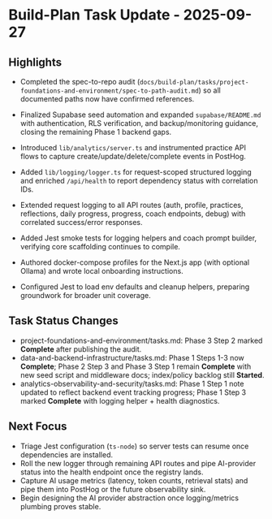 # Build-Plan Task Update - 2025-09-27

## Highlights
- Completed the spec-to-repo audit (`docs/build-plan/tasks/project-foundations-and-environment/spec-to-path-audit.md`) so all documented paths now have confirmed references.
- Finalized Supabase seed automation and expanded `supabase/README.md` with authentication, RLS verification, and backup/monitoring guidance, closing the remaining Phase 1 backend gaps.
- Introduced `lib/analytics/server.ts` and instrumented practice API flows to capture create/update/delete/complete events in PostHog.
- Added `lib/logging/logger.ts` for request-scoped structured logging and enriched `/api/health` to report dependency status with correlation IDs.

 - Extended request logging to all API routes (auth, profile, practices, reflections, daily progress, progress, coach endpoints, debug) with correlated success/error responses.
- Added Jest smoke tests for logging helpers and coach prompt builder, verifying core scaffolding continues to compile.
- Authored docker-compose profiles for the Next.js app (with optional Ollama) and wrote local onboarding instructions.
- Configured Jest to load env defaults and cleanup helpers, preparing groundwork for broader unit coverage.
## Task Status Changes
- project-foundations-and-environment/tasks.md: Phase 3 Step 2 marked **Complete** after publishing the audit.
- data-and-backend-infrastructure/tasks.md: Phase 1 Steps 1-3 now **Complete**; Phase 2 Step 3 and Phase 3 Step 1 remain **Complete** with new seed script and middleware docs; index/policy backlog still **Started**.
- analytics-observability-and-security/tasks.md: Phase 1 Step 1 note updated to reflect backend event tracking progress; Phase 1 Step 3 marked **Complete** with logging helper + health diagnostics.

## Next Focus
- Triage Jest configuration (`ts-node`) so server tests can resume once dependencies are installed.
- Roll the new logger through remaining API routes and pipe AI-provider status into the health endpoint once the registry lands.
- Capture AI usage metrics (latency, token counts, retrieval stats) and pipe them into PostHog or the future observability sink.
- Begin designing the AI provider abstraction once logging/metrics plumbing proves stable.
